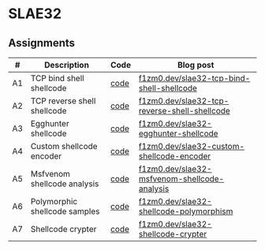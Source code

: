 # SLAE32

## Assignments

| #   | Description                   | Code        | Blog post                                                                                            |
| --- | ----------------------------- | ----------- | ---------------------------------------------------------------------------------------------------- |
| A1  | TCP bind shell shellcode      | [code](A1/) | [f1zm0.dev/slae32-tcp-bind-shell-shellcode ](https://f1zm0.dev/slae32-tcp-bind-shell-shellcode)      |
| A2  | TCP reverse shell shellcode   | [code](A2/) | [f1zm0.dev/slae32-tcp-reverse-shell-shellcode](https://f1zm0.dev/slae32-tcp-reverse-shell-shellcode) |
| A3  | Egghunter shellcode           | [code](A3/) | [f1zm0.dev/slae32-egghunter-shellcode ](https://f1zm0.dev/slae32-egghunter-shellcode)                |
| A4  | Custom shellcode encoder      | [code](A4/) | [f1zm0.dev/slae32-custom-shellcode-encoder ](https://f1zm0.dev/slae32-custom-shellcode-encoder)      |
| A5  | Msfvenom shellcode analysis   | [code](A5/) | [f1zm0.dev/slae32-msfvenom-shellcode-analysis](https://f1zm0.dev/slae32-msfvenom-shellcode-analysis) |
| A6  | Polymorphic shellcode samples | [code](A6/) | [f1zm0.dev/slae32-shellcode-polymorphism ](https://f1zm0.dev/slae32-shellcode-polymorphism)          |
| A7  | Shellcode crypter             | [code](A7/) | [f1zm0.dev/slae32-shellcode-crypter ](https://f1zm0.dev/slae32-shellcode-crypter)                    |
